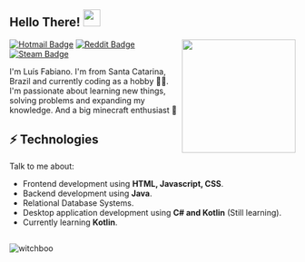 
<h2> Hello There! <img src="https://i.imgur.com/1EbrBcz.gif" width="30px"></h2>

<img align='right' src='https://user-images.githubusercontent.com/5713670/87202985-820dcb80-c2b6-11ea-9f56-7ec461c497c3.gif' width='200"'>

[![Hotmail Badge](https://img.shields.io/badge/Microsoft_Outlook-0078D4?style=for-the-badge&logo=microsoft-outlook&logoColor=white&link=mailto:soconfirmo@hotmail.com)](mailto:soconfirmo@hotmail.com)
[![Reddit Badge](https://img.shields.io/badge/Reddit-%23FF4500.svg?style=for-the-badge&logo=Reddit&logoColor=white)
](https://www.reddit.com/user/WitchBoo)
[
![Steam Badge](https://img.shields.io/badge/steam-%23000000.svg?style=for-the-badge&logo=steam&logoColor=white)
](https://steamcommunity.com/id/witchboo/)

I'm Luís Fabiano. I'm from Santa Catarina, Brazil and currently coding as a hobby 👨‍💻. I'm passionate about learning new things, solving problems and expanding my knowledge. And a big minecraft enthusiast 🧱

## ⚡ Technologies
Talk to me about:
- Frontend development using **HTML, Javascript, CSS**.
- Backend development using **Java**.
- Relational Database Systems.
- Desktop application development using **C# and Kotlin** (Still learning).
- Currently learning **Kotlin**.
##
<img align="center" src="https://github-readme-stats.vercel.app/api?username=witchboo&show_icons=true&locale=en" alt="witchboo" />
